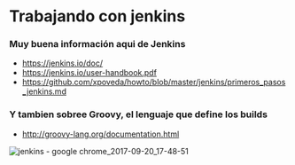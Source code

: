 
Trabajando con jenkins
======================

### Muy buena información aqui de Jenkins

* https://jenkins.io/doc/
* https://jenkins.io/user-handbook.pdf
* https://github.com/xpoveda/howto/blob/master/jenkins/primeros_pasos_jenkins.md

### Y tambien sobree Groovy, el lenguaje que define los builds

* http://groovy-lang.org/documentation.html

![jenkins - google chrome_2017-09-20_17-48-51](https://user-images.githubusercontent.com/13355927/30653708-1da3994c-9e2c-11e7-8639-a83992e3e43c.png)
